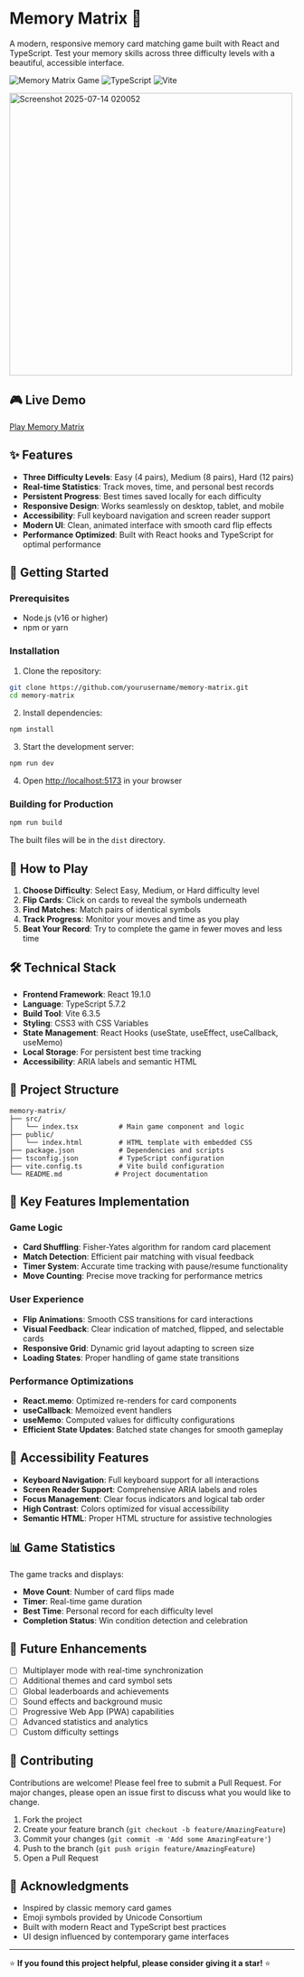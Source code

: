 # Memory Matrix 🧠

A modern, responsive memory card matching game built with React and TypeScript. Test your memory skills across three difficulty levels with a beautiful, accessible interface.

![Memory Matrix Game](https://img.shields.io/badge/React-19.1.0-blue) ![TypeScript](https://img.shields.io/badge/TypeScript-5.7.2-blue) ![Vite](https://img.shields.io/badge/Vite-6.3.5-green)

<img width="500" height="500" alt="Screenshot 2025-07-14 020052" src="https://github.com/user-attachments/assets/27ed87d6-ecef-47b0-a0a2-88d874a7341a" />


## 🎮 Live Demo

[Play Memory Matrix](https://flip-flop-orcin.vercel.app/)

## ✨ Features

- **Three Difficulty Levels**: Easy (4 pairs), Medium (8 pairs), Hard (12 pairs)
- **Real-time Statistics**: Track moves, time, and personal best records
- **Persistent Progress**: Best times saved locally for each difficulty
- **Responsive Design**: Works seamlessly on desktop, tablet, and mobile
- **Accessibility**: Full keyboard navigation and screen reader support
- **Modern UI**: Clean, animated interface with smooth card flip effects
- **Performance Optimized**: Built with React hooks and TypeScript for optimal performance

## 🚀 Getting Started

### Prerequisites

- Node.js (v16 or higher)
- npm or yarn

### Installation

1. Clone the repository:
```bash
git clone https://github.com/yourusername/memory-matrix.git
cd memory-matrix
```

2. Install dependencies:
```bash
npm install
```

3. Start the development server:
```bash
npm run dev
```

4. Open [http://localhost:5173](http://localhost:5173) in your browser

### Building for Production

```bash
npm run build
```

The built files will be in the `dist` directory.

## 🎯 How to Play

1. **Choose Difficulty**: Select Easy, Medium, or Hard difficulty level
2. **Flip Cards**: Click on cards to reveal the symbols underneath
3. **Find Matches**: Match pairs of identical symbols
4. **Track Progress**: Monitor your moves and time as you play
5. **Beat Your Record**: Try to complete the game in fewer moves and less time

## 🛠️ Technical Stack

- **Frontend Framework**: React 19.1.0
- **Language**: TypeScript 5.7.2
- **Build Tool**: Vite 6.3.5
- **Styling**: CSS3 with CSS Variables
- **State Management**: React Hooks (useState, useEffect, useCallback, useMemo)
- **Local Storage**: For persistent best time tracking
- **Accessibility**: ARIA labels and semantic HTML

## 📁 Project Structure

```
memory-matrix/
├── src/
│   └── index.tsx          # Main game component and logic
├── public/
│   └── index.html         # HTML template with embedded CSS
├── package.json           # Dependencies and scripts
├── tsconfig.json          # TypeScript configuration
├── vite.config.ts         # Vite build configuration
└── README.md             # Project documentation
```

## 🎨 Key Features Implementation

### Game Logic
- **Card Shuffling**: Fisher-Yates algorithm for random card placement
- **Match Detection**: Efficient pair matching with visual feedback
- **Timer System**: Accurate time tracking with pause/resume functionality
- **Move Counting**: Precise move tracking for performance metrics

### User Experience
- **Flip Animations**: Smooth CSS transitions for card interactions
- **Visual Feedback**: Clear indication of matched, flipped, and selectable cards
- **Responsive Grid**: Dynamic grid layout adapting to screen size
- **Loading States**: Proper handling of game state transitions

### Performance Optimizations
- **React.memo**: Optimized re-renders for card components
- **useCallback**: Memoized event handlers
- **useMemo**: Computed values for difficulty configurations
- **Efficient State Updates**: Batched state changes for smooth gameplay

## 🌟 Accessibility Features

- **Keyboard Navigation**: Full keyboard support for all interactions
- **Screen Reader Support**: Comprehensive ARIA labels and roles
- **Focus Management**: Clear focus indicators and logical tab order
- **High Contrast**: Colors optimized for visual accessibility
- **Semantic HTML**: Proper HTML structure for assistive technologies

## 📊 Game Statistics

The game tracks and displays:
- **Move Count**: Number of card flips made
- **Timer**: Real-time game duration
- **Best Time**: Personal record for each difficulty level
- **Completion Status**: Win condition detection and celebration

## 🎯 Future Enhancements

- [ ] Multiplayer mode with real-time synchronization
- [ ] Additional themes and card symbol sets
- [ ] Global leaderboards and achievements
- [ ] Sound effects and background music
- [ ] Progressive Web App (PWA) capabilities
- [ ] Advanced statistics and analytics
- [ ] Custom difficulty settings

## 🤝 Contributing

Contributions are welcome! Please feel free to submit a Pull Request. For major changes, please open an issue first to discuss what you would like to change.

1. Fork the project
2. Create your feature branch (`git checkout -b feature/AmazingFeature`)
3. Commit your changes (`git commit -m 'Add some AmazingFeature'`)
4. Push to the branch (`git push origin feature/AmazingFeature`)
5. Open a Pull Request


## 🙏 Acknowledgments

- Inspired by classic memory card games
- Emoji symbols provided by Unicode Consortium
- Built with modern React and TypeScript best practices
- UI design influenced by contemporary game interfaces

---

⭐ **If you found this project helpful, please consider giving it a star!** ⭐
